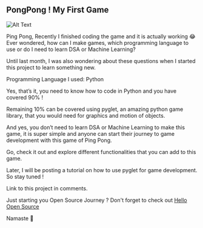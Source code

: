 ## PongPong ! My First Game

![Alt Text](https://cdn.hashnode.com/res/hashnode/image/upload/v1605098573199/cxYVZ9BCq.gif)

Ping Pong, Recently I finished coding the game and it is actually working 😂
Ever wondered, how can I make games, which programming language to use or do I need to learn DSA or Machine Learning?

Until last month, I was also wondering about these questions when I started this project to learn something new.

Programming Language I used: Python

Yes, that’s it, you need to know how to code in Python and you have covered 90% !

Remaining 10% can be covered using pyglet, an amazing python game library, that you would need for graphics and motion of objects.

And yes, you don’t need to learn DSA or Machine Learning to make this game, it is super simple and anyone can start their journey to game development with this game of Ping Pong.

Go, check it out and explore different functionalities that you can add to this game.

Later, I will be posting a tutorial on how to use pyglet for game development. So stay tuned !

Link to this project in comments.

Just starting you Open Source Journey ? Don't forget to check out [Hello Open Source](https://github.com/siddharth2016/hello-open-source)

Namaste 🙏